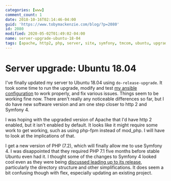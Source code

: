 ```yaml
---
categories: [www]
comment_count: 1
date: 2018-10-16T02:14:46-04:00
guid: 'https://www.tobymackenzie.com/blog/?p=2080'
id: 2080
modified: 2020-05-02T01:49:02-04:00
name: server-upgrade-ubuntu-18-04
tags: [apache, http2, php, server, site, symfony, tmcom, ubuntu, upgrade]
---
```


Server upgrade: Ubuntu 18.04
============================

I've finally updated my server to Ubuntu 18.04 using `do-release-upgrade`.<!--more-->  It took some time to run the upgrade, modify and test [my ansible configuration](https://github.com/tobymackenzie/server-tobymackenzie.com/) to work properly, and fix various issues.  Things seem to be working fine now.  There aren't really any noticeable differences so far, but I do have new software version and am one step closer to http 2 and Symfony 4.

I was hoping with the upgraded version of Apache that I'd have http 2 enabled, but it isn't enabled by default.  It looks like it might require some work to get working, such as using php-fpm instead of mod_php.  I will have to look at the implications of that.

I get a new version of PHP (7.2), which will finally allow me to use Symfony 4.  I was disappointed that they required PHP 7.1 five months before stable Ubuntu even had it.  I thought some of the changes to Symfony 4 looked cool even as they were being [discussed leading up to its release](https://symfony.com/blog/symfony-4-a-new-way-to-develop-applications), particularly the directory structure and other simplifications.  It does seem a bit confusing though with flex, especially updating an existing project.
